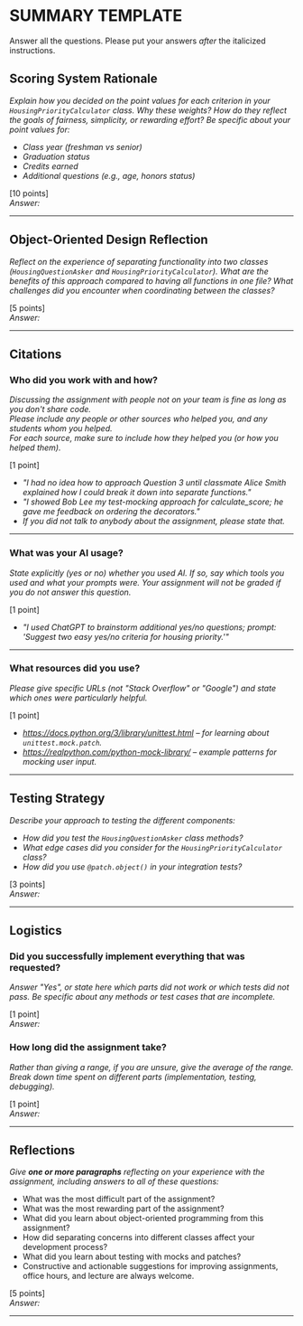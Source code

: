 # SUMMARY TEMPLATE
Answer all the questions. Please put your answers *after* the italicized instructions.

## Scoring System Rationale  
*Explain how you decided on the point values for each criterion in your `HousingPriorityCalculator` class. Why these weights? How do they reflect the goals of fairness, simplicity, or rewarding effort? Be specific about your point values for:*
- *Class year (freshman vs senior)*
- *Graduation status*  
- *Credits earned*
- *Additional questions (e.g., age, honors status)*

[10 points]  
*Answer:*

---

## Object-Oriented Design Reflection
*Reflect on the experience of separating functionality into two classes (`HousingQuestionAsker` and `HousingPriorityCalculator`). What are the benefits of this approach compared to having all functions in one file? What challenges did you encounter when coordinating between the classes?*

[5 points]  
*Answer:*

---

## Citations
### Who did you work with and how?  
*Discussing the assignment with people not on your team is fine as long as you don't share code.*  
*Please include any people or other sources who helped you, and any students whom you helped.*  
*For each source, make sure to include how they helped you (or how you helped them).*  

[1 point]
* *"I had no idea how to approach Question 3 until classmate Alice Smith explained how I could break it down into separate functions."*  
* *"I showed Bob Lee my test-mocking approach for calculate_score; he gave me feedback on ordering the decorators."*  
* *If you did not talk to anybody about the assignment, please state that.*

---

### What was your AI usage?  
*State explicitly (yes or no) whether you used AI. If so, say which tools you used and what your prompts were. Your assignment will not be graded if you do not answer this question.*  

[1 point]
* *"I used ChatGPT to brainstorm additional yes/no questions; prompt: 'Suggest two easy yes/no criteria for housing priority.'"*

---

### What resources did you use?  
*Please give specific URLs (not "Stack Overflow" or "Google") and state which ones were particularly helpful.*  

[1 point]
* *https://docs.python.org/3/library/unittest.html – for learning about `unittest.mock.patch`.*  
* *https://realpython.com/python-mock-library/ – example patterns for mocking user input.*

---

## Testing Strategy
*Describe your approach to testing the different components:*
- *How did you test the `HousingQuestionAsker` class methods?*
- *What edge cases did you consider for the `HousingPriorityCalculator` class?*
- *How did you use `@patch.object()` in your integration tests?*

[3 points]  
*Answer:*

---

## Logistics
### Did you successfully implement everything that was requested?  
*Answer "Yes", or state here which parts did not work or which tests did not pass. Be specific about any methods or test cases that are incomplete.*  

[1 point]  
*Answer:*

### How long did the assignment take?  
*Rather than giving a range, if you are unsure, give the average of the range. Break down time spent on different parts (implementation, testing, debugging).*  

[1 point]  
*Answer:*

---

## Reflections  
*Give **one or more paragraphs** reflecting on your experience with the assignment, including answers to all of these questions:*  
* What was the most difficult part of the assignment?  
* What was the most rewarding part of the assignment?  
* What did you learn about object-oriented programming from this assignment?
* How did separating concerns into different classes affect your development process?
* What did you learn about testing with mocks and patches?
* Constructive and actionable suggestions for improving assignments, office hours, and lecture are always welcome.  

[5 points]  
*Answer:*

---